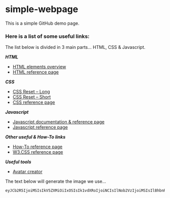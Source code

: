 # simple-webpage
This is a simple GitHub demo page.

### Here is a list of some useful links:

The list below is divided in 3 main parts... HTML, CSS & Javascript.

**_HTML_**
- [HTML elements overview](https://developer.mozilla.org/en-US/docs/Web/HTML/Element)
- [HTML reference page](https://www.w3schools.com/html/default.asp)

**_CSS_**
- [CSS Reset – Long](https://piccalil.li/blog/a-modern-css-reset)
- [CSS Reset – Short](https://www.digitalocean.com/community/tutorials/css-minimal-css-reset)
- [CSS reference page](https://www.w3schools.com/css/default.asp)

**_Javascript_**
- [Javascript documentation & reference page](https://developer.mozilla.org/en-US/docs/Web/JavaScript/Reference)
- [Javascript reference page](https://www.w3schools.com/js/default.asp)

**_Other useful & How-To links_**
- [How-To reference page](https://www.w3schools.com/howto/default.asp)
- [W3.CSS reference page](https://www.w3schools.com/w3css/default.asp)

**_Useful tools_**
- [Avatar creator](http://www.avatarsinpixels.com)

The text below will generate the image we use...

```
eyJCb2R5IjoiMSIsIkV5ZXMiOiIxOSIsIk1vdXRoIjoiNCIsIlNob2VzIjoiMSIsIlBhbnRzIjoiMSIsIlRvcCI6IjEzIiwiQmVsdCI6IjEiLCJKYWNrZXQiOiIzIiwiSGFpciI6IjIwIiwiR2xhc3NlcyI6IjMiLCJIYXQiOiIzIiwic2tpblRvbmUiOiJlNThkNTUiLCJleWVzVG9uZSI6IjQ1MjUwYiIsImV5ZXNUb25lMiI6IjQ1MjUwYiIsInBhbnRzVG9uZSI6IjEwMzA0NSIsInBhbnRzVG9uZTIiOiIwYTVlNWIiLCJ0b3BUb25lIjoiMDA0NTU1IiwidG9wVG9uZTIiOiI0NTA1NWYiLCJzaG9lc1RvbmUiOiIwMDkwZDEiLCJoYXRUb25lIjoiYmNhNTVlIiwiYmVsdFRvbmUiOiIwMDQ1NWYifQ==
```